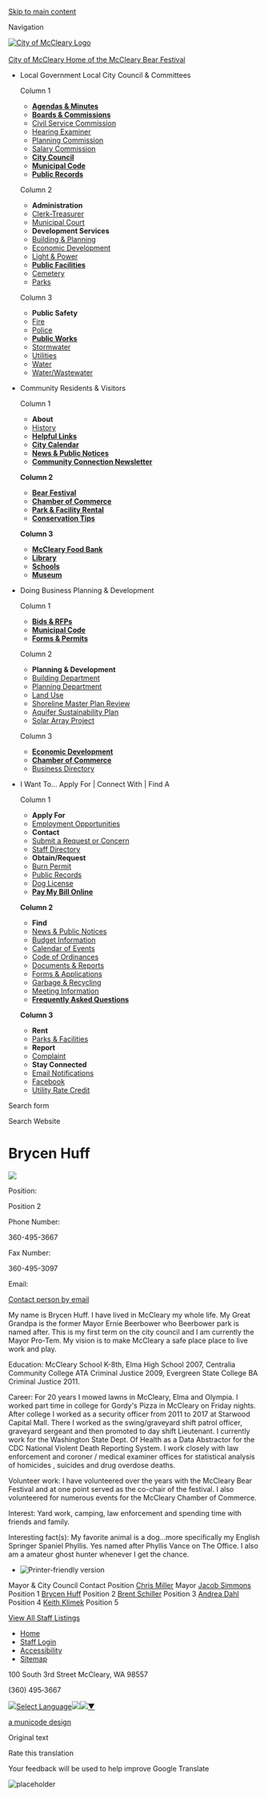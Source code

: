 [Skip to main content](https://www.cityofmccleary.com/directory-listing/brycen-huff/)

Navigation

[![City of McCleary Logo](https://www.cityofmccleary.com/sites/all/themes/aha_compass/logo.png)  
\
City of McCleary Home of the McCleary Bear Festival](https://www.cityofmccleary.com "City of McCleary Home")

- Local Government Local City Council &amp; Committees
  
  Column 1
  
  - [**Agendas &amp; Minutes**](https://www.cityofmccleary.com/meetings)
  - [**Boards &amp; Commissions**](https://www.cityofmccleary.com/bc)
  - [Civil Service Commission](https://www.cityofmccleary.com/bc-csc)
  - [Hearing Examiner](https://www.cityofmccleary.com/bc-he)
  - [Planning Commission](https://www.cityofmccleary.com/bc-pc)
  - [Salary Commission](https://www.cityofmccleary.com/bc/page/salary-commission)
  - [**City Council**](https://www.cityofmccleary.com/citycouncil)
  - [**Municipal Code**](https://library.municode.com/wa/mccleary/codes/code_of_ordinances)
  - [**Public Records**](https://www.cityofmccleary.com/administration/page/city-public-records-request-form)
  
  Column 2
  
  - **Administration**
  - [Clerk-Treasurer](https://www.cityofmccleary.com/administration/page/clerk-treasurer)
  - [Municipal Court](https://www.cityofmccleary.com/administration/page/mccleary-municipal-court)
  - **Development Services**
  - [Building &amp; Planning](https://www.cityofmccleary.com/buildingplanning)
  - [Economic Development](https://www.cityofmccleary.com/buildingplanning/page/economic-development)
  - [Light &amp; Power](https://www.cityofmccleary.com/lightandpower)
  - [**Public Facilities**](https://www.cityofmccleary.com/parksandcemetery/page/parks-facility-reservations)
  - [Cemetery](https://www.cityofmccleary.com/parksandcemetery)
  - [Parks](https://www.cityofmccleary.com/parksandcemetery)
  
  Column 3
  
  - **Public Safety**
  - [Fire](https://www.cityofmccleary.com/fire)
  - [Police](https://www.cityofmccleary.com/police)
  - [**Public Works**](https://www.cityofmccleary.com/publicworks)
  - [Stormwater](https://www.cityofmccleary.com/publicworks/page/stormwater)
  - [Utilities](https://www.cityofmccleary.com/publicworks/page/utilities)
  - [Water](https://www.cityofmccleary.com/publicworks/page/water)
  - [Water/Wastewater](https://www.cityofmccleary.com/publicworks/page/water-wastewater)
- Community Residents &amp; Visitors
  
  Column 1
  
  - **About**
  - [History](https://www.cityofmccleary.com/community/page/history-city)
  - [**Helpful Links**](https://www.cityofmccleary.com/community/page/helpful-links)
  - [**City Calendar**](https://www.cityofmccleary.com/calendar)
  - [**News &amp; Public Notices**](https://www.cityofmccleary.com/news)
  - [**Community Connection Newsletter**](https://www.cityofmccleary.com/community/page/community-connection-newsletters-0)
  
  **Column 2**
  
  - [**Bear Festival**](https://www.cityofmccleary.com/community/page/bear-festival)
  - [**Chamber of Commerce**](https://www.cityofmccleary.com/community/page/chamber-commerce)
  - [**Park &amp; Facility Rental**](https://www.cityofmccleary.com/parksandcemetery/page/parks-facility-reservations)
  - [**Conservation Tips**](https://www.cityofmccleary.com/community/page/conservation-tips)
  
  **Column 3**
  
  - [**McCleary Food Bank**](https://www.cityofmccleary.com/community/page/mccleary-food-bank)
  - [**Library**](https://www.trl.org/locations/mccleary)
  - [**Schools**](https://mccleary.wednet.edu)
  - [**Museum**](https://mcclearymuseum.org)
- Doing Business Planning &amp; Development
  
  Column 1
  
  - [**Bids &amp; RFPs**](https://www.cityofmccleary.com/rfps)
  - [**Municipal Code**](https://library.municode.com/wa/mccleary/codes/code_of_ordinances)
  - [**Forms &amp; Permits**](https://www.cityofmccleary.com/forms)
  
  Column 2
  
  - **Planning &amp; Development**
  - [Building Department](https://www.cityofmccleary.com/community/page/building-department)
  - [Planning Department](https://www.cityofmccleary.com/buildingplanning/page/planning-department)
  - [Land Use](https://www.cityofmccleary.com/buildingplanning/page/land-use)
  - [Shoreline Master Plan Review](https://www.cityofmccleary.com/buildingplanning/page/shoreline-master-plan-periodic-review)
  - [Aquifer Sustainability Plan](https://www.cityofmccleary.com/buildingplanning/page/wildcat-creek-aquifer-study)
  - [Solar Array Project](https://www.cityofmccleary.com/buildingplanning/page/mccleary-solar-array-project)
  
  Column 3
  
  - [**Economic Development**](https://www.cityofmccleary.com/buildingplanning/page/economic-development)
  - [**Chamber of Commerce**](https://www.cityofmccleary.com/community/page/chamber-commerce)
  - [Business Directory](https://www.cityofmccleary.com/community/page/mccleary-business-directory)
- I Want To... Apply For | Connect With | Find A
  
  Column 1
  
  - **Apply For**
  - [Employment Opportunities](https://www.cityofmccleary.com/jobs)
  - **Contact**
  - [Submit a Request or Concern](https://www.cityofmccleary.com/contact)
  - [Staff Directory](https://www.cityofmccleary.com/directory)
  - **Obtain/Request**
  - [Burn Permit](https://www.cityofmccleary.com/administration/page/burn-permit-application)
  - [Public Records](https://www.cityofmccleary.com/administration/page/city-public-records-request-form)
  - [Dog License](https://www.cityofmccleary.com/administration/page/dog-licensing)
  - [**Pay My Bill Online**](https://www.cityofmccleary.com/publicworks/page/utility-billing)
  
  **Column 2**
  
  - **Find**
  - [News &amp; Public Notices](https://www.cityofmccleary.com/news)
  - [Budget Information](https://www.cityofmccleary.com/administration/page/budget-information)
  - [Calendar of Events](https://www.cityofmccleary.com/calendar)
  - [Code of Ordinances](https://library.municode.com/wa/mccleary/codes/code_of_ordinances)
  - [Documents &amp; Reports](https://www.cityofmccleary.com/documents)
  - [Forms &amp; Applications](https://www.cityofmccleary.com/forms)
  - [Garbage &amp; Recycling](https://www.cityofmccleary.com/publicworks/page/garbage)
  - [Meeting Information](https://www.cityofmccleary.com/meetings)
  - [**Frequently Asked Questions**](https://www.cityofmccleary.com/faqs)
  
  **Column 3**
  
  - **Rent**
  - [Parks &amp; Facilities](https://www.cityofmccleary.com/parksandcemetery/page/parks-facility-reservations)
  - **Report**
  - [Complaint](https://www.cityofmccleary.com/contact)
  - **Stay Connected**
  - [Email Notifications](https://www.cityofmccleary.com/subscribe)
  - [Facebook](https://www.facebook.com/CityofMcCleary)
  - [Utility Rate Credit](https://www.cityofmccleary.com/ru/page/power-utility-rate-credits)

Search form

Search Website

# Brycen Huff

![](https://www.cityofmccleary.com/sites/default/files/styles/full_node_primary/public/default_images/profile-photo-placeholder.jpg?itok=TDdYwOS2)

Position: 

Position 2

Phone Number: 

360-495-3667

Fax Number: 

360-495-3097

Email: 

[Contact person by email](https://www.cityofmccleary.com/email/node/2392/field_email)

My name is Brycen Huff. I have lived in McCleary my whole life. My Great Grandpa is the former Mayor Ernie Beerbower who Beerbower park is named after. This is my first term on the city council and I am currently the Mayor Pro-Tem. My vision is to make McCleary a safe place place to live work and play.

Education: McCleary School K-8th, Elma High School 2007, Centralia Community College ATA Criminal Justice 2009, Evergreen State College BA Criminal Justice 2011.

Career: For 20 years I mowed lawns in McCleary, Elma and Olympia. I worked part time in college for Gordy's Pizza in McCleary on Friday nights. After college I worked as a security officer from 2011 to 2017 at Starwood Capital Mall. There I worked as the swing/graveyard shift patrol officer, graveyard sergeant and then promoted to day shift Lieutenant. I currently work for the Washington State Dept. Of Health as a Data Abstractor for the CDC National Violent Death Reporting System. I work closely with law enforcement and coroner / medical examiner offices for statistical analysis of homicides , suicides and drug overdose deaths.

Volunteer work: I have volunteered over the years with the McCleary Bear Festival and at one point served as the co-chair of the festival. I also volunteered for numerous events for the McCleary Chamber of Commerce.

Interest: Yard work, camping, law enforcement and spending time with friends and family.

Interesting fact(s): My favorite animal is a dog...more specifically my English Springer Spaniel Phyllis. Yes named after Phyllis Vance on The Office. I also am a amateur ghost hunter whenever I get the chance.

- ![Printer-friendly version](https://www.cityofmccleary.com/sites/all/modules/print/icons/print_icon.png "Printer-friendly version")

Mayor &amp; City Council Contact Position [Chris Miller](https://www.cityofmccleary.com/directory-listing/chris-miller) Mayor [Jacob Simmons](https://www.cityofmccleary.com/directory-listing/jacob-simmons) Position 1 [Brycen Huff](https://www.cityofmccleary.com/directory-listing/brycen-huff) Position 2 [Brent Schiller](https://www.cityofmccleary.com/directory-listing/brent-schiller-0) Position 3 [Andrea Dahl](https://www.cityofmccleary.com/directory-listing/andrea-dahl) Position 4 [Keith Klimek](https://www.cityofmccleary.com/directory-listing/keith-klimek) Position 5

[View All Staff Listings](https://www.cityofmccleary.com/directory)

- [Home](https://www.cityofmccleary.com)
- [Staff Login](https://www.cityofmccleary.com/user/login?current=node%2F2392)
- [Accessibility](https://www.cityofmccleary.com/administration/page/website-accessibility)
- [Sitemap](https://www.cityofmccleary.com/sitemap)

100 South 3rd Street McCleary, WA 98557

(360) 495‑3667

![](https://www.google.com/images/cleardot.gif)[Select Language![](https://www.google.com/images/cleardot.gif)​![](https://www.google.com/images/cleardot.gif)▼](https://www.cityofmccleary.com/directory-listing/brycen-huff)

[a municode design](https://www.municodeweb.com)

Original text

Rate this translation

Your feedback will be used to help improve Google Translate

![placeholder](https://www.cityofmccleary.com/sites/all/themes/aha_compass/logo.png)